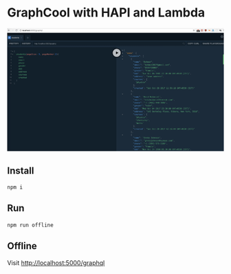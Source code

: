 # GraphCool with HAPI and Lambda

<img src="etc/gql.jpg" width="900">

## Install

```
npm i
```

## Run

```
npm run offline
```

## Offline

Visit [http://localhost:5000/graphql](http://localhost:5000/graphql)
